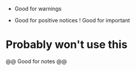 - Good for warnings
+ Good for positive notices
! Good for important
# Probably won't use this
@@ Good for notes @@

